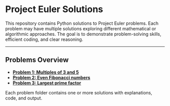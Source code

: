 # Project Euler Solutions

This repository contains Python solutions to Project Euler problems. Each problem may have multiple solutions exploring different mathematical or algorithmic approaches. The goal is to demonstrate problem-solving skills, efficient coding, and clear reasoning.

---

## Problems Overview

- **[Problem 1: Multiples of 3 and 5](./problem_1/README.md)**  
- **[Problem 2: Even Fibonacci numbers](./problem_2/README.md)**  
- **[Problem 3: Largest prime factor](./problem_3/README.md)**  

Each problem folder contains one or more solutions with explanations, code, and output.

